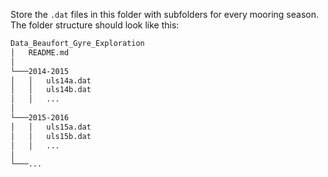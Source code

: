 Store the `.dat` files in this folder with subfolders for every mooring season. The folder structure should look like this:
```bash
Data_Beaufort_Gyre_Exploration
│   README.md
│
└───2014-2015
│   │   uls14a.dat
│   │   uls14b.dat
│   │   ...
│
└───2015-2016
│   │   uls15a.dat
│   │   uls15b.dat
│   │   ...
│
└───...

```
